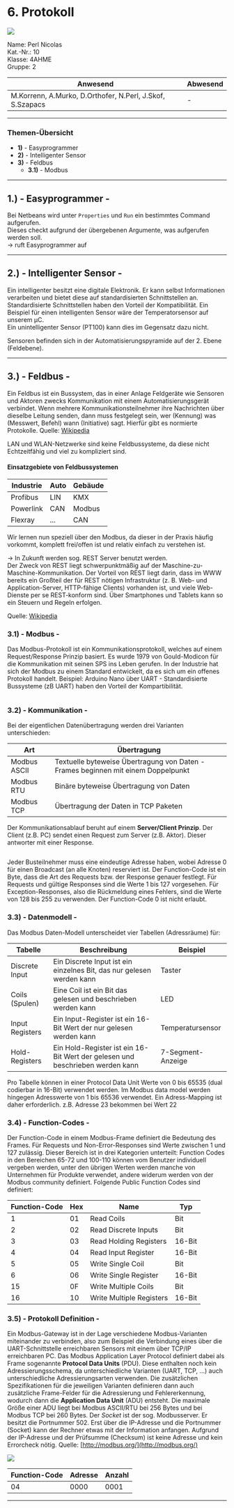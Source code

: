 # 6. Protokoll

![](https://www.htl-kaindorf.at/images/startpage/logoMecha.png) 

Name: Perl Nicolas  
Kat.-Nr.: 10  
Klasse: 4AHME  
Gruppe: 2  

| Anwesend | Abwesend |  
| --------------------------------------- | -------- |  
| M.Korrenn, A.Murko, D.Orthofer, N.Perl,  J.Skof, S.Szapacs | - | 

___

### Themen-Übersicht
 - **1)** - Easyprogrammer 
 - **2)** - Intelligenter Sensor 
 - **3)** - Feldbus 
     -  **3.1)** - Modbus 
 
___

## 1.) - Easyprogrammer -

Bei Netbeans wird unter `Properties` und `Run` ein bestimmtes Command aufgerufen.  
Dieses checkt aufgrund der übergebenen Argumente, was aufgerufen werden soll.  
-> ruft Easyprogrammer auf  

___

## 2.) - Intelligenter Sensor -

Ein intelligenter besitzt eine digitale Elektronik. Er kann selbst Informationen verarbeiten und bietet diese auf standardisierten Schnittstellen an. Standardisierte Schnittstellen haben den Vorteil der Kompatibilität. Ein Beispiel für einen intelligenten Sensor wäre der Temperatorsensor auf unserem µC.  
Ein unintelligenter Sensor (PT100) kann dies im Gegensatz dazu nicht. 

Sensoren befinden sich in der Automatisierungspyramide auf der 2. Ebene (Feldebene).  

___

## 3.) - Feldbus -

Ein Feldbus ist ein Bussystem, das in einer Anlage Feldgeräte wie Sensoren und Aktoren zwecks Kommunikation mit einem Automatisierungsgerät verbindet. Wenn mehrere Kommunikationsteilnehmer ihre Nachrichten über dieselbe Leitung senden, dann muss festgelegt sein, wer (Kennung) was (Messwert, Befehl) wann (Initiative) sagt. Hierfür gibt es normierte Protokolle. 
Quelle: [Wikipedia](https://de.wikipedia.org/wiki/Feldbus)  

LAN und WLAN-Netzwerke sind keine Feldbussysteme, da diese nicht Echtzeitfähig und viel zu kompliziert sind. 

#### Einsatzgebiete von Feldbussystemen 

| Industrie | Auto | Gebäude |  
| --------------------------------------- | -------- | ------- |  
| Profibus | LIN | KMX | 
| Powerlink | CAN | Modbus | 
| Flexray | ... | CAN | 

Wir lernen nun speziell über den Modbus, da dieser in der Praxis häufig vorkommt, komplett frei/offen ist und relativ einfach zu verstehen ist.  

-> In Zukunft werden sog. REST Server benutzt werden.  
Der Zweck von REST liegt schwerpunktmäßig auf der Maschine-zu-Maschine-Kommunikation. Der Vorteil von REST liegt darin, dass im WWW bereits ein Großteil der für REST nötigen Infrastruktur (z. B. Web- und Application-Server, HTTP-fähige Clients) vorhanden ist, und viele Web-Dienste per se REST-konform sind. Über Smartphones und Tablets kann so ein Steuern und Regeln erfolgen.  

Quelle: [Wikipedia](https://de.wikipedia.org/wiki/Representational_State_Transfer)  

### 3.1) - Modbus - 

Das Modbus-Protokoll ist ein Kommunikationsprotokoll, welches auf einem Request/Response Prinzip basiert. Es wurde 1979 von Gould-Modicon für die Kommunikation mit seinen SPS ins Leben gerufen. In der Industrie hat sich der Modbus zu einem Standard entwickelt, da es sich um ein offenes Protokoll handelt. 
Beispiel: Arduino Nano über UART - Standardisierte Bussysteme (zB UART) haben den Vorteil der Kompartibilität. 

![]()

### 3.2) - Kommunikation -

 Bei der eigentlichen Datenübertragung werden drei Varianten unterschieden: 

| Art | Übertragung |  
| --------------------------------------- | -------- | 
| Modbus ASCII | Textuelle byteweise Übertragung von Daten - Frames beginnen mit einem Doppelpunkt | 
| Modbus RTU | Binäre byteweise Übertragung von Daten | 
|  Modbus TCP | Übertragung der Daten in TCP Paketen | 

Der Kommunikationsablauf beruht auf einem **Server/Client Prinzip**. Der Client (z.B. PC) sendet einen Request zum Server (z.B. Aktor). Dieser antworter mit einer Response. 

![]()

Jeder Busteilnehmer muss eine eindeutige Adresse haben, wobei Adresse 0 für einen Broadcast (an alle Knoten) reserviert ist. 
Der Function-Code ist ein Byte, dass die Art des Requests bzw. der Response genauer festlegt. Für Requests und gültige Responses sind die Werte 1 bis 127 vorgesehen. Für Exception-Responses, also die Rückmeldung eines Fehlers, sind die Werte von 128 bis 255 zu verwenden. Der Function-Code 0 ist nicht erlaubt. 


### 3.3) - Datenmodell - 

Das Modbus Daten-Modell unterscheidet vier Tabellen (Adressräume) für: 

| Tabelle | Beschreibung | Beispiel | 
| ----------- | ---------- | ---------- | 
| Discrete Input | Ein Discrete Input ist ein einzelnes Bit, das nur gelesen werden kann | Taster |  
| Coils (Spulen) | Eine Coil ist ein Bit das gelesen und beschrieben werden kann | LED | 
| Input Registers | Ein Input-Register ist ein 16-Bit Wert der nur gelesen werden kann | Temperatursensor | 
| Hold-Registers | Ein Hold-Register ist ein 16-Bit Wert der gelesen und beschrieben werden kann | 7-Segment-Anzeige | 

Pro Tabelle können in einer Protocol Data Unit Werte von 0 bis 65535 (dual codierbar in 16-Bit) verwendet werden. Im Modbus data model werden hingegen Adresswerte von 1 bis 65536 verwendet. Ein Adress-Mapping ist daher erforderlich. 
z.B. Adresse 23 bekommen bei Wert 22 

### 3.4) - Function-Codes - 

Der Function-Code in einem Modbus-Frame definiert die Bedeutung des Frames.
Für Requests und Non-Error-Responses sind Werte zwischen 1 und 127 zulässig. Dieser Bereich ist in drei Kategorien unterteilt: Function Codes in den Bereichen 65-72 und 100-110 können vom Benutzer individuell vergeben werden, unter den übrigen Werten werden manche von Unternehmen für Produkte verwendet, andere widerum werden von der Modbus community definiert. 
Folgende Public Function Codes sind definiert: 

| Function-Code | Hex | Name | Typ | 
| --------------- | --------- | --------- | --- | 
| 1 | 01 | Read Coils | Bit | 
| 2 | 02 | Read Discrete Inputs | Bit | 
| 3 | 03 | Read Holding Registers | 16-Bit | 
| 4 | 04 | Read Input Register | 16-Bit | 
| 5 | 05 | Write Single Coil | Bit | 
| 6 | 06 | Write Single Register | 16-Bit | 
| 15 | 0F | Write Multiple Coils |	Bit | 
| 16 | 10 | Write Multiple Registers | 16-Bit | 

### 3.5) - Protokoll Definition - 

Ein Modbus-Gateway ist in der Lage verschiedene Modbus-Varianten miteinander zu verbinden, also zum Beispiel die Verbindung eines über die UART-Schnittstelle erreichbaren Sensors mit einem über TCP/IP erreichbaren PC. 
Das Modbus Application Layer Protocol definiert dabei als Frame sogenannte **Protocol Data Units** (PDU). Diese enthalten noch kein Adressierungsschema, da unterschiedliche Varianten (UART, TCP, ...) auch unterschiedliche Adressierungsarten verwenden. 
Die zusätzlichen Spezifikationen für die jeweiligen Varianten definieren dann auch zusätzliche Frame-Felder für die Adressierung und Fehlererkennung, wodurch dann die **Application Data Unit** (ADU) entsteht. 
Die maximale Größe einer ADU liegt bei Modbus ASCII/RTU bei 256 Bytes und bei Modbus TCP bei 260 Bytes. 
Der *Socket* ist der sog. Modbusserver. Er besitzt die Portnummer 502. Erst über die IP-Adresse und die Portnummer (Socket) kann der Rechner etwas mit der Information anfangen. Aufgrund der IP-Adresse und der Prüfsumme (Checksum) ist keine Adresse und kein Errorcheck nötig. 
Quelle: [http://modbus.org/](http://modbus.org/)

![](https://www.google.com/url?sa=i&rct=j&q=&esrc=s&source=images&cd=&ved=2ahUKEwiO57Dgv7ngAhUNDewKHSQwAiwQjRx6BAgBEAQ&url=https%3A%2F%2Fdiglib.tugraz.at%2Fdownload.php%3Fid%3D576a77eaaad80%26location%3Dbrowse&psig=AOvVaw24petsIik9CS9XPfH-K9B8&ust=1550174377824609)

| Function-Code | Adresse | Anzahl | 
| --------------- | --------- | -------- | 
| 04 | 0000 | 0001 | 

___
